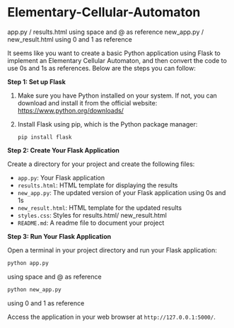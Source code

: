 # Elementary-Cellular-Automaton

app.py / results.html using space and @ as reference
new_app.py / new_result.html using 0 and 1 as reference

It seems like you want to create a basic Python application using Flask to implement an Elementary Cellular Automaton, and then convert the code to use 0s and 1s as references. Below are the steps you can follow:

**Step 1: Set up Flask**
1. Make sure you have Python installed on your system. If not, you can download and install it from the official website: https://www.python.org/downloads/

2. Install Flask using pip, which is the Python package manager:
   
   ```
   pip install flask
   ```

**Step 2: Create Your Flask Application**

Create a directory for your project and create the following files:

- `app.py`: Your Flask application
- `results.html`: HTML template for displaying the results
- `new_app.py`: The updated version of your Flask application using 0s and 1s
- `new_result.html`: HTML template for the updated results
- `styles.css`: Styles for results.html/ new_result.html
- `README.md`: A readme file to document your project

**Step 3: Run Your Flask Application**

Open a terminal in your project directory and run your Flask application:

```bash
python app.py 
```
using space and @ as reference

```bash
python new_app.py 
```
using 0 and 1 as reference

Access the application in your web browser at `http://127.0.0.1:5000/`.
